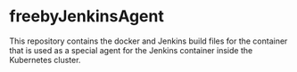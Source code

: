 # freebyJenkinsAgent

This repository contains the docker and Jenkins build files for the container that is used as a special agent for the Jenkins container inside the Kubernetes cluster.

